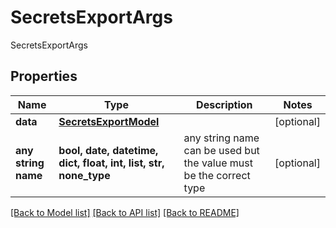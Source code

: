 # SecretsExportArgs

SecretsExportArgs

## Properties
Name | Type | Description | Notes
------------ | ------------- | ------------- | -------------
**data** | [**SecretsExportModel**](SecretsExportModel.md) |  | [optional] 
**any string name** | **bool, date, datetime, dict, float, int, list, str, none_type** | any string name can be used but the value must be the correct type | [optional]

[[Back to Model list]](../README.md#documentation-for-models) [[Back to API list]](../README.md#documentation-for-api-endpoints) [[Back to README]](../README.md)


